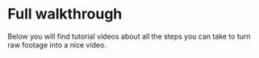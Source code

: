 # Full walkthrough
Below you will find tutorial videos about all the steps you can take to turn raw footage into a nice video.

